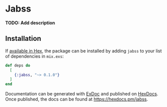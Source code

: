 # Jabss

**TODO: Add description**

## Installation

If [available in Hex](https://hex.pm/docs/publish), the package can be installed
by adding `jabss` to your list of dependencies in `mix.exs`:

```elixir
def deps do
  [
    {:jabss, "~> 0.1.0"}
  ]
end
```

Documentation can be generated with [ExDoc](https://github.com/elixir-lang/ex_doc)
and published on [HexDocs](https://hexdocs.pm). Once published, the docs can
be found at <https://hexdocs.pm/jabss>.

